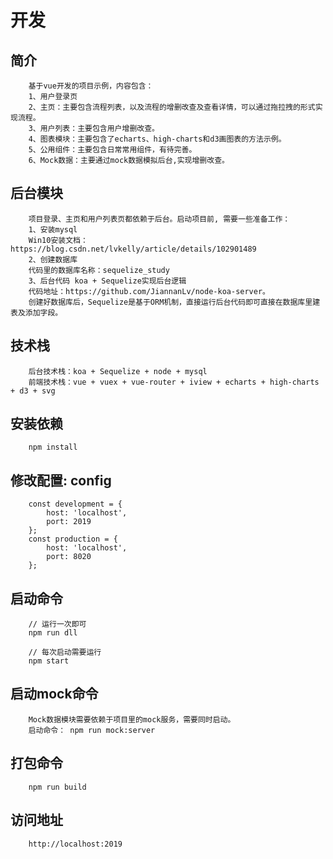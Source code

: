 <!--
 * @Description: 
 * @Author: jiannan.lv
 * @Date: 2019-10-15 09:01:30
 * @LastEditTime: 2019-11-08 14:10:21
 * @LastEditors: jiannan.lv
 -->

# 开发

## 简介

```
    基于vue开发的项目示例，内容包含：
    1、用户登录页
    2、主页：主要包含流程列表，以及流程的增删改查及查看详情，可以通过拖拉拽的形式实现流程。
    3、用户列表：主要包含用户增删改查。
    4、图表模块：主要包含了echarts、high-charts和d3画图表的方法示例。
    5、公用组件：主要包含日常常用组件，有待完善。
    6、Mock数据：主要通过mock数据模拟后台,实现增删改查。
```
## 后台模块

```
    项目登录、主页和用户列表页都依赖于后台。启动项目前, 需要一些准备工作：
    1、安装mysql
    Win10安装文档：https://blog.csdn.net/lvkelly/article/details/102901489
    2、创建数据库
    代码里的数据库名称：sequelize_study
    3、后台代码 koa + Sequelize实现后台逻辑
    代码地址：https://github.com/JiannanLv/node-koa-server。
    创建好数据库后，Sequelize是基于ORM机制，直接运行后台代码即可直接在数据库里建表及添加字段。

```
## 技术栈

```
    后台技术栈：koa + Sequelize + node + mysql
    前端技术栈：vue + vuex + vue-router + iview + echarts + high-charts + d3 + svg
```

## 安装依赖

```
    npm install 
```

## 修改配置: config
```
    const development = {
        host: 'localhost',
        port: 2019
    };
    const production = {
        host: 'localhost',
        port: 8020
    };
```

## 启动命令

```
    // 运行一次即可
    npm run dll

    // 每次启动需要运行
    npm start
```

## 启动mock命令

```
    Mock数据模块需要依赖于项目里的mock服务，需要同时启动。
    启动命令： npm run mock:server
```

## 打包命令

```
    npm run build
```

## 访问地址

```
    http://localhost:2019
```
